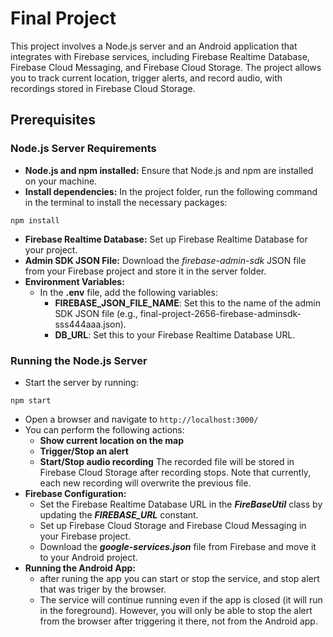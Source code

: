 
# Final Project

This project involves a Node.js server and an Android application that integrates with Firebase services, including Firebase Realtime Database, Firebase Cloud Messaging, and Firebase Cloud Storage. The project allows you to track current location, trigger alerts, and record audio, with recordings stored in Firebase Cloud Storage.

## Prerequisites

### Node.js Server Requirements
- **Node.js and npm installed:** Ensure that Node.js and npm are installed on your machine.
- **Install dependencies:** In the project folder, run the following command in the terminal to install the necessary packages:

```
npm install
```
- **Firebase Realtime Database:** Set up Firebase Realtime Database for your project.
- **Admin SDK JSON File:** Download the *firebase-admin-sdk* JSON file from your Firebase project and store it in the server folder.
- **Environment Variables:**
    - In the **.env** file, add the following variables:
        - **FIREBASE_JSON_FILE_NAME**: Set this to the name of the admin SDK JSON file (e.g., final-project-2656-firebase-adminsdk-sss444aaa.json).
        - **DB_URL**: Set this to your Firebase Realtime Database URL.

### Running the Node.js Server
- Start the server by running:
```
npm start
```
- Open a browser and navigate to `http://localhost:3000/`
- You can perform the following actions:
    - **Show current location on the map**
    - **Trigger/Stop an alert**
    - **Start/Stop audio recording**
    The recorded file will be stored in Firebase Cloud Storage after recording stops. Note that currently, each new recording will overwrite the previous file.   
- **Firebase Configuration:** 
    - Set the Firebase Realtime Database URL in the ***FireBaseUtil*** class by updating the ***FIREBASE_URL*** constant.
    - Set up Firebase Cloud Storage and Firebase Cloud Messaging in your Firebase project.
    - Download the ***google-services.json*** file from Firebase and move it to your Android project.
- **Running the Android App:**
    - after runing the app you can start or stop the service, and stop alert that was triger by the browser.
    - The service will continue running even if the app is closed (it will run in the foreground). However, you will only be able to stop the alert from the browser after triggering it there, not from the Android app.
